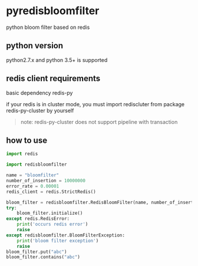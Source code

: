 # pyredisbloomfilter

python bloom filter based on redis

## python version
python2.7.x and python 3.5+ is supported 

## redis client requirements
basic dependency redis-py 

if your redis is in cluster mode, you must import rediscluter from package redis-py-cluster by yourself

> note: redis-py-cluster does not support pipeline with transaction

## how to use
~~~python
import redis

import redisbloomfilter

name = "bloomfilter"
number_of_insertion = 10000000
error_rate = 0.00001
redis_client = redis.StrictRedis()

bloom_filter = redisbloomfilter.RedisBloomFilter(name, number_of_insertion, error_rate, redis_client)
try:
    bloom_filter.initialize()
except redis.RedisError:
    print('occurs redis error')
    raise
except redisbloomfilter.BloomFilterException:
    print('bloom filter exception')
    raise 
bloom_filter.put("abc")
bloom_filter.contains("abc")
~~~





